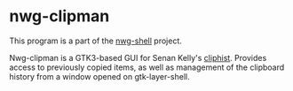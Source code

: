# nwg-clipman

This program is a part of the [nwg-shell](https://nwg-piotr.github.io/nwg-shell) project.

Nwg-clipman is a GTK3-based GUI for Senan Kelly's [cliphist](https://github.com/sentriz/cliphist). Provides access to previously copied items, as well 
as management of the clipboard history from a window opened on gtk-layer-shell.
